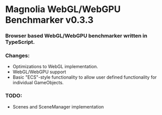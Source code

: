 # Magnolia WebGL/WebGPU Benchmarker v0.3.3
### Browser based WebGL/WebGPU benchmarker written in TypeScript.

### Changes:
- Optimizations to WebGL implementation.
- WebGL/WebGPU support
- Basic "ECS"-style functionality to allow user defined functionality for individual GameObjects.

### TODO:
- Scenes and SceneManager implementation